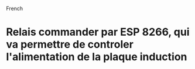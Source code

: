 French
# Relais commander par ESP 8266, qui va permettre de controler l'alimentation de la plaque induction

